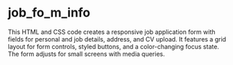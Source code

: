 # job_fo_m_info
This HTML and CSS code creates a responsive job application form with fields for personal and job details, address, and CV upload. It features a grid layout for form controls, styled buttons, and a color-changing focus state. The form adjusts for small screens with media queries.
